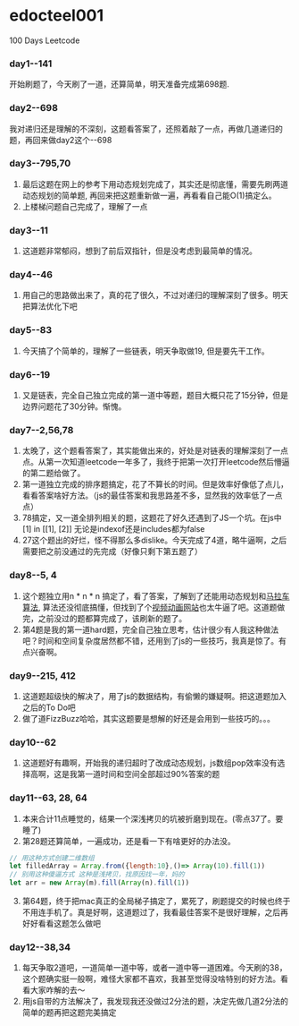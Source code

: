 # edocteel001
100 Days Leetcode
### day1--141
开始刷题了，今天刷了一道，还算简单，明天准备完成第698题.
### day2--698
我对递归还是理解的不深刻，这题看答案了，还照着敲了一点，再做几道递归的题，再回来做day2这个--698
### day3--795,70
1. 最后这题在网上的参考下用动态规划完成了，其实还是彻底懂，需要先刷两道动态规划的简单题, 再回来把这题重新做一遍，再看看自己能O(1)搞定么。
2. 上楼梯问题自己完成了，理解了一点
### day3--11
1. 这道题非常郁闷，想到了前后双指针，但是没考虑到最简单的情况。
### day4--46
1. 用自己的思路做出来了，真的花了很久，不过对递归的理解深刻了很多。明天把算法优化下吧
### day5--83
1. 今天搞了个简单的，理解了一些链表，明天争取做19, 但是要先干工作。
### day6--19
1. 又是链表，完全自己独立完成的第一道中等题，题目大概只花了15分钟，但是边界问题花了30分钟。惭愧。
### day7--2,56,78
1. 太晚了，这个题看答案了，其实能做出来的，好处是对链表的理解深刻了一点点。从第一次知道leetcode一年多了，我终于把第一次打开leetcode然后懵逼的第二题给做了。
2. 第一道独立完成的排序题搞定，花了不算长的时间。但是效率好像低了点儿，看看答案啥好方法。（js的最佳答案和我思路差不多，显然我的效率低了一点点）
3. 78搞定，又一道全排列相关的题，这题花了好久还遇到了JS一个坑。在js中 [1] in [[1], [2]] 无论是indexof还是includes都为false
4. 27这个题出的好烂，怪不得那么多dislike。今天完成了4道，略牛逼啊，之后需要把之前没通过的先完成（好像只剩下第五题了）
### day8--5, 4
1. 这个题独立用n * n * n 搞定了，看了答案，了解到了还能用动态规划和[马拉车算法](https://www.zhihu.com/question/30226229), 算法还没彻底搞懂，但找到了个[视频动画网站](http://manacher-viz.s3-website-us-east-1.amazonaws.com/#/)也太牛逼了吧。这道题做完，之前没过的题都算完成了，该刷新的题了。
2. 第4题是我的第一道hard题，完全自己独立思考，估计很少有人我这种做法吧？时间和空间复杂度居然都不错，还用到了js的一些技巧，我真是惊了。有点兴奋啊。
### day9--215, 412
1. 这道题超级快的解决了，用了js的数据结构，有偷懒的嫌疑啊。把这道题加入之后的To Do吧
2. 做了道FizzBuzz哈哈，其实这题要是想解的好还是会用到一些技巧的。。。
### day10--62
1. 这道题好有趣啊，开始我的递归超时了改成动态规划，js数组pop效率没有选择高啊，这是我第一道时间和空间全部超过90%答案的题
### day11--63, 28, 64
1. 本来合计11点睡觉的，结果一个深浅拷贝的坑被折磨到现在。(零点37了。要睡了)
2. 第28题还算简单，一遍成功，还是看一下有啥更好的办法没。
```javascript
// 用这种方式创建二维数组
let filledArray = Array.from({length:10},()=> Array(10).fill(1))
// 别用这种傻逼方式 这种是浅拷贝，找原因找一年，妈的
let arr = new Array(m).fill(Array(n).fill(1))
```
3. 第64题，终于把mac真正的全局梯子搞定了，累死了，刷题提交的时候也终于不用连手机了。真是好啊，这道题过了，我看最佳答案不是很好理解，之后再好好看看这题怎么做吧
### day12--38,34
1. 每天争取2道吧，一道简单一道中等，或者一道中等一道困难。今天刷的38，这个题确实挺一般啊，难怪大家都不喜欢，我甚至觉得没啥特别的好方法。看看大家咋解的去～
2. 用js自带的方法解决了，我发现我还没做过2分法的题，决定先做几道2分法的简单的题再把这题完美搞定